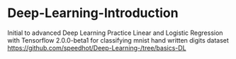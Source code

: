 # Deep-Learning-Introduction
Initial to advanced Deep Learning Practice
Linear and Logistic Regression with Tensorflow 2.0.0-beta1 for classifying mnist hand written digits dataset https://github.com/speedhot/Deep-Learning-/tree/basics-DL 
